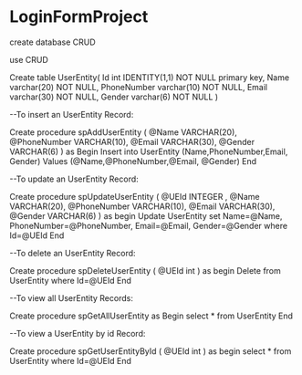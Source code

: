 # LoginFormProject

create database CRUD

use CRUD

Create table  UserEntity(
Id int IDENTITY(1,1) NOT NULL primary key,
Name varchar(20) NOT NULL,
PhoneNumber varchar(10) NOT NULL,
Email varchar(30) NOT NULL,
Gender varchar(6) NOT NULL
)

--To insert an UserEntity Record:

Create procedure spAddUserEntity
(
@Name VARCHAR(20),
@PhoneNumber VARCHAR(10),
@Email VARCHAR(30),
@Gender VARCHAR(6)
)
as
Begin
Insert into UserEntity (Name,PhoneNumber,Email, Gender)
Values (@Name,@PhoneNumber,@Email, @Gender)
End


--To update an UserEntity Record:

Create procedure spUpdateUserEntity
(
@UEId INTEGER ,
@Name VARCHAR(20),
@PhoneNumber VARCHAR(10),
@Email VARCHAR(30),
@Gender VARCHAR(6)
)
as
begin
Update  UserEntity 
set Name=@Name,
PhoneNumber=@PhoneNumber,
Email=@Email,
Gender=@Gender
where Id=@UEId
End

--To delete an UserEntity  Record:

Create procedure spDeleteUserEntity
(
@UEId int
)
as
begin
Delete from UserEntity  where Id=@UEId
End

--To view all  UserEntity  Records:

Create procedure spGetAllUserEntity
as
Begin
select *
from UserEntity
End

--To view a UserEntity by id Record:

Create procedure spGetUserEntityById
(
@UEId int
)
as
begin
select * from UserEntity  where Id=@UEId
End
